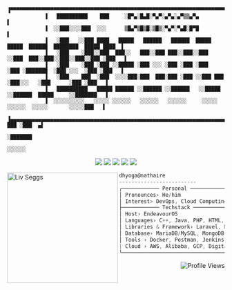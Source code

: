 <div align="right">
</div>

```ascii

            ▐▀▀▀▀▀▀▀▀▀▀▀▀▀▀▀▀▀▀▀▀▀▀▀▀▀▀▀▀▀▀▀▀▀▀▀▀▀▀▀▀▀▀▀▀▀▀▀▀▀▀▀▀▀▀▀▀▀▀▀▀▀▀▀▀▀▀▀▀▀▀▀▀▀▀▀▀▀▀▀▀▀▀▀▀▀▀▀▀▀▀▀▌
            ▐   ██████████    ███     ░█▀▄░█▄█░▀▄▀░▄▀▄░▄▀▒▒▄▀▄                                          ▌
            ▐  ░░███░░░░███  ░░░      ▒█▄▀▒█▒█░▒█▒░▀▄▀░▀▄█░█▀█                                          ▌
            ▐   ░███   ░░███ ████   █████   ██████   ██████  █████ █████  ██████  ████████  █████ ████  ▌
            ▐   ░███    ░███░░███  ███░░   ███░░███ ███░░███░░███ ░░███  ███░░███░░███░░███░░███ ░███   ▌
            ▐   ░███    ░███ ░███ ░░█████ ░███ ░░░ ░███ ░███ ░███  ░███ ░███████  ░███ ░░░  ░███ ░███   ▌
            ▐   ░███    ███  ░███  ░░░░███░███  ███░███ ░███ ░░███ ███  ░███░░░   ░███      ░███ ░███   ▌
            ▐   ██████████   █████ ██████ ░░██████ ░░██████   ░░█████   ░░██████  █████     ░░███████   ▌
            ▐  ░░░░░░░░░░   ░░░░░ ░░░░░░   ░░░░░░   ░░░░░░     ░░░░░     ░░░░░░  ░░░░░       ░░░░░███   ▌
            ▐▄▄▄▄▄▄▄▄▄▄▄▄▄▄▄▄▄▄▄▄▄▄▄▄▄▄▄▄▄▄▄▄▄▄▄▄▄▄▄▄▄▄▄▄▄▄▄▄▄▄▄▄▄▄▄▄▄▄▄▄▄▄▄▄▄▄▄▄▄▄▄▄▄▄▄▄▄▄  ███ ░███  ▄▌
                                                                                             ░███████    
                                                                                               ░░░░░░      
```

<div align="center">
            
[<img src="https://img.shields.io/badge/Portfolio-%23000000.svg?&style=for-the-badge&logo=react&logoColor=61DAFB">](https://dhyoga.serdadu.dev)
[<img src="https://img.shields.io/badge/Gmail-D14836?style=for-the-badge&logo=gmail&logoColor=white">](https://mail.google.com/mail/?view=cm&fs=1&to=dhyogap@gmail.com)
[<img src="https://img.shields.io/badge/linkedin-%230077B5.svg?&style=for-the-badge&logo=linkedin&logoColor=white">](https://www.linkedin.com/in/dhyoga)
[<img src="https://img.shields.io/badge/Medium-12100E?style=for-the-badge&logo=medium&logoColor=white">](https://medium.com/@dhyogap)
[<img src="https://img.shields.io/badge/Discord-7289DA?style=for-the-badge&logo=discord&logoColor=white">](https://discord.com/users/551617156157014848)

</div>

<img align="left" src="https://media.tenor.com/GJj7lj4IhpsAAAAi/liv-punishing-gray-raven.gif" alt="Liv Seggs" width="256" /> 

```csharp
dhyoga@nathaire
-------------------------
╭──────────── Personal ────────────────────────────────────────────────────── 
│ Pronounces› He/him 
│ Interest> DevOps, Cloud Computing, Backend, Web Developer, Cyber Security
├──────────── Techstack ───────────────────────────────────────────────────── 
│ Host› EndeavourOS
│ Languages› C++, Java, PHP, HTML, CSS, Javascript, Python, Shell Script
│ Libraries & Framework› Laravel, ReactJS, ExpressJS, TailwindCSS, Bootstrap
│ Database› MariaDB/MySQL, MongoDB
│ Tools › Docker, Postman, Jenkins, Grafana, Firebase, Gitlab
| Cloud › AWS, Alibaba, GCP, Digital Ocean, Iniz
╰──────────────────────────────────────────────────────────────────────────── 
```
<img src="https://komarev.com/ghpvc/?username=Dhyoga&color=blue" alt="Profile Views" align="right" />
